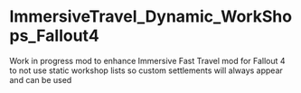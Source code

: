 # ImmersiveTravel_Dynamic_WorkShops_Fallout4
Work in progress mod to enhance Immersive Fast Travel mod for Fallout 4 to not use static workshop lists so custom settlements will always appear and can be used
